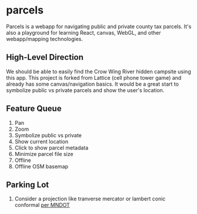 # parcels

Parcels is a webapp for navigating public and private county tax parcels. It's also a playground for learning React, canvas, WebGL, and other webapp/mapping technologies.

## High-Level Direction

We should be able to easily find the Crow Wing River hidden campsite using this app. This project is forked from Lattice (cell phone tower game) and already has some canvas/navigation basics. It would be a great start to symbolize public vs private parcels and show the user's location.

## Feature Queue

1. Pan
1. Zoom
1. Symbolize public vs private
1. Show current location
1. Click to show parcel metadata
1. Minimize parcel file size
1. Offline
1. Offline OSM basemap

## Parking Lot
1. Consider a projection like tranverse mercator or lambert conic conformal [per MNDOT](https://www.dot.state.mn.us/surveying/pdf/mncoordsys.pdf)
